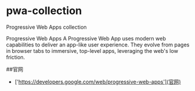 # pwa-collection
Progressive Web Apps collection

Progressive Web Apps
A Progressive Web App uses modern web capabilities to deliver an app-like user experience. They evolve from pages in browser tabs to immersive, top-level apps, leveraging the web's low friction.

##官网
* ['https://developers.google.com/web/progressive-web-apps'](官网)
